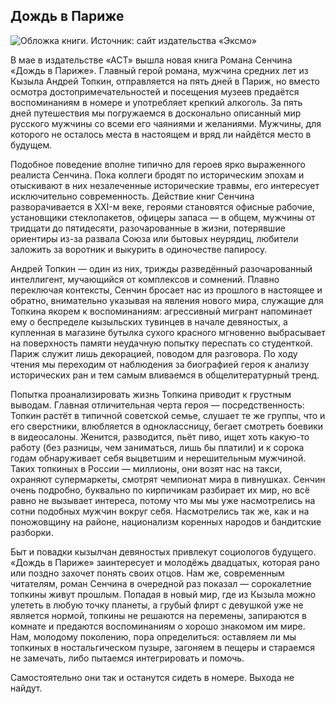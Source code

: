 ## Дождь в Париже

![Обложка книги. Источник: сайт издательства «Эксмо»](http://sayocean.me/avatars/rain-in-paris.jpg)

В мае в издательстве «АСТ» вышла новая книга Романа Сенчина «Дождь в Париже». Главный герой романа, мужчина средних лет из Кызыла Андрей Топкин, отправляется на пять дней в Париж, но вместо осмотра достопримечательностей и посещения музеев предаётся воспоминаниям в номере и употребляет крепкий алкоголь. За пять дней путешествия мы погружаемся в досконально описанный мир русского мужчины со всеми его чаяниями и желаниями. Мужчины, для которого не осталось места в настоящем и вряд ли найдётся место в будущем.

Подобное поведение вполне типично для героев ярко выраженного реалиста Сенчина. Пока коллеги бродят по историческим эпохам и отыскивают в них незалеченные исторические травмы, его интересует исключительно современность. Действие книг Сенчина разворачивается в XXI-м веке, героями становятся офисные рабочие, установщики стеклопакетов, офицеры запаса — в общем, мужчины от тридцати до пятидесяти, разочарованные в жизни, потерявшие ориентиры из-за развала Союза или бытовых неурядиц, любители заложить за воротник и выкурить в одиночестве папиросу.

Андрей Топкин — один из них, трижды разведённый разочарованный интеллигент, мучающийся от комплексов и сомнений. Плавно переключая контексты, Сенчин бросает нас из прошлого в настоящее и обратно, внимательно указывая на явления нового мира, служащие для Топкина якорем к воспоминаниям: агрессивный мигрант напоминает ему о беспределе кызыльских тувинцев в начале девяностых, а купленная в магазине бутылка сухого красного мгновенно выбрасывает на поверхность памяти неудачную попытку переспать со студенткой. Париж служит лишь декорацией, поводом для разговора. По ходу чтения мы переходим от наблюдения за биографией героя к анализу исторических ран и тем самым вливаемся в общелитературный тренд.

Попытка проанализировать жизнь Топкина приводит к грустным выводам. Главная отличительная черта героя — посредственность: Топкин растёт в типичной советской семье, слушает те же группы, что и его сверстники, влюбляется в одноклассницу, бегает смотреть боевики в видеосалоны. Женится, разводится, пьёт пиво, ищет хоть какую-то работу (без разницы, чем заниматься, лишь бы платили) и к сорока годам обнаруживает себя выцветшим и нерешительным мужчиной. Таких топкиных в России — миллионы, они возят нас на такси, охраняют супермаркеты, смотрят чемпионат мира в пивнушках. Сенчин очень подробно, буквально по кирпичикам разбирает их мир, но всё равно не вызывает интереса, потому что мы мы уже насмотрелись на сотни подобных мужчин вокруг себя. Насмотрелись так же, как и на поножовщину на районе, национализм коренных народов и бандитские разборки.

Быт и повадки кызылчан девяностых привлекут социологов будущего. «Дождь в Париже» заинтересует и молодёжь двадцатых, которая рано или поздно захочет понять своих отцов. Нам же, современным читателям, роман Сенчина в очередной раз показал — сорокалетние топкины живут прошлым. Попадая в новый мир, где из Кызыла можно улететь в любую точку планеты, а грубый флирт с девушкой уже не является нормой, топкины не решаются на перемены, запираются в комнате и предаются воспоминаниям о хорошо знакомом им мире. Нам, молодому поколению, пора определиться: оставляем ли мы топкиных в ностальгическом пузыре, загоняем в пещеры и стараемся не замечать, либо пытаемся интегрировать и помочь.

Самостоятельно они так и останутся сидеть в номере. Выхода не найдут.
